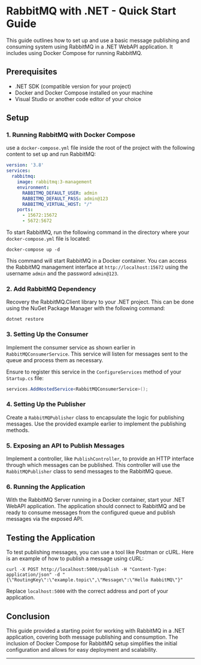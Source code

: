 # RabbitMQ with .NET - Quick Start Guide

This guide outlines how to set up and use a basic message publishing and consuming system using RabbitMQ in a .NET WebAPI application. It includes using Docker Compose for running RabbitMQ.

## Prerequisites

- .NET SDK (compatible version for your project)
- Docker and Docker Compose installed on your machine
- Visual Studio or another code editor of your choice

## Setup

### 1. Running RabbitMQ with Docker Compose

use a `docker-compose.yml` file inside the root of the project with the following content to set up and run RabbitMQ:

```yaml
version: '3.8'  
services:
  rabbitmq:
    image: rabbitmq:3-management
    environment:
      RABBITMQ_DEFAULT_USER: admin
      RABBITMQ_DEFAULT_PASS: admin@123
      RABBITMQ_VIRTUAL_HOST: "/"
    ports:
      - 15672:15672
      - 5672:5672
```

To start RabbitMQ, run the following command in the directory where your `docker-compose.yml` file is located:

```shell
docker-compose up -d
```

This command will start RabbitMQ in a Docker container. You can access the RabbitMQ management interface at `http://localhost:15672` using the username `admin` and the password `admin@123`.

### 2. Add RabbitMQ Dependency

Recovery the RabbitMQ.Client library to your .NET project. This can be done using the NuGet Package Manager with the following command:

```shell
dotnet restore
```

### 3. Setting Up the Consumer

Implement the consumer service as shown earlier in `RabbitMQConsumerService`. This service will listen for messages sent to the queue and process them as necessary.

Ensure to register this service in the `ConfigureServices` method of your `Startup.cs` file:

```csharp
services.AddHostedService<RabbitMQConsumerService>();
```

### 4. Setting Up the Publisher

Create a `RabbitMQPublisher` class to encapsulate the logic for publishing messages. Use the provided example earlier to implement the publishing methods.

### 5. Exposing an API to Publish Messages

Implement a controller, like `PublishController`, to provide an HTTP interface through which messages can be published. This controller will use the `RabbitMQPublisher` class to send messages to the RabbitMQ queue.

### 6. Running the Application

With the RabbitMQ Server running in a Docker container, start your .NET WebAPI application. The application should connect to RabbitMQ and be ready to consume messages from the configured queue and publish messages via the exposed API.

## Testing the Application

To test publishing messages, you can use a tool like Postman or cURL. Here is an example of how to publish a message using cURL:

```shell
curl -X POST http://localhost:5000/publish -H "Content-Type: application/json" -d "{\"RoutingKey\":\"example.topic\",\"Message\":\"Hello RabbitMQ\"}"
```

Replace `localhost:5000` with the correct address and port of your application.

## Conclusion

This guide provided a starting point for working with RabbitMQ in a .NET application, covering both message publishing and consumption. The inclusion of Docker Compose for RabbitMQ setup simplifies the initial configuration and allows for easy deployment and scalability.

---